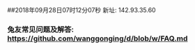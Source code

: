 ##2018年09月28日07时12分07秒 新址: 142.93.35.60
### 兔友常见问题及解答: https://github.com/wanggonging/d/blob/w/FAQ.md
